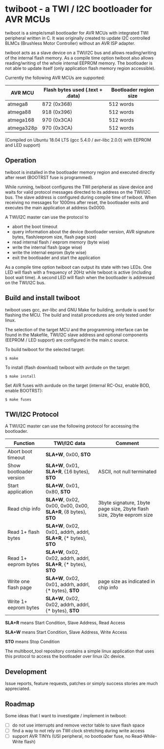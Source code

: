 # twiboot - a TWI / I2C bootloader for AVR MCUs ##
twiboot is a simple/small bootloader for AVR MCUs with integrated TWI peripheral written in C.
It was originally created to update I2C controlled BLMCs (Brushless Motor Controller) without an AVR ISP adapter.

twiboot acts as a slave device on a TWI/I2C bus and allows reading/writing of the internal flash memory.
As a compile time option twiboot also allows reading/writing of the whole internal EEPROM memory.
The bootloader is not able to update itself (only application flash memory region accessible).

Currently the following AVR MCUs are supported:

AVR MCU | Flash bytes used (.text + .data) | Bootloader region size
--- | --- | ---
atmega8 | 872 (0x368) | 512 words
atmega88 | 918 (0x396) | 512 words
atmega168 | 970 (0x3CA) | 512 words
atmega328p | 970 (0x3CA) | 512 words
(Compiled on Ubuntu 18.04 LTS (gcc 5.4.0 / avr-libc 2.0.0) with EEPROM and LED support)


## Operation ##
twiboot is installed in the bootloader memory region and executed directly after reset (BOOTRST fuse is programmed).

While running, twiboot configures the TWI peripheral as slave device and waits for valid protocol messages
directed to its address on the TWI/I2C bus. The slave address is configured during compile time of twiboot.
When receiving no messages for 1000ms after reset, the bootloader exits and executes the main application at address 0x0000.

A TWI/I2C master can use the protocol to
- abort the boot timeout
- query information about the device (bootloader version, AVR signature bytes, flash/eeprom size, flash page size)
- read internal flash / eeprom memory (byte wise)
- write the internal flash (page wise)
- write the internal eeprom (byte wise)
- exit the bootloader and start the application

As a compile time option twiboot can output its state with two LEDs.
One LED will flash with a frequency of 20Hz while twiboot is active (including boot wait time).
A second LED will flash when the bootloader is addressed on the TWI/I2C bus.


## Build and install twiboot ##
twiboot uses gcc, avr-libc and GNU Make for building, avrdude is used for flashing the MCU.
The build and install procedures are only tested under linux.

The selection of the target MCU and the programming interface can be found in the Makefile,
TWI/I2C slave address and optional components (EEPROM / LED support) are configured
in the main.c source.

To build twiboot for the selected target:
``` shell
$ make
```

To install (flash download) twiboot with avrdude on the target:
``` shell
$ make install
```

Set AVR fuses with avrdude on the target (internal RC-Osz, enable BOD, enable BOOTRST):
``` shell
$ make fuses
```


## TWI/I2C Protocol ##
A TWI/I2C master can use the following protocol for accessing the bootloader.

Function | TWI/I2C data | Comment
--- | --- | ---
Abort boot timeout | **SLA+W**, 0x00, **STO** |
Show bootloader version | **SLA+W**, 0x01, **SLA+R**, {16 bytes}, **STO** | ASCII, not null terminated
Start application | **SLA+W**, 0x01, 0x80, **STO** |
Read chip info | **SLA+W**, 0x02, 0x00, 0x00, 0x00, **SLA+R**, {8 bytes}, **STO** | 3byte signature, 1byte page size, 2byte flash size, 2byte eeprom size
Read 1+ flash bytes | **SLA+W**, 0x02, 0x01, addrh, addrl, **SLA+R**, {* bytes}, **STO** |
Read 1+ eeprom bytes | **SLA+W**, 0x02, 0x02, addrh, addrl, **SLA+R**, {* bytes}, **STO** |
Write one flash page | **SLA+W**, 0x02, 0x01, addrh, addrl, {* bytes}, **STO** | page size as indicated in chip info
Write 1+ eeprom bytes | **SLA+W**, 0x02, 0x02, addrh, addrl, {* bytes}, **STO** |

**SLA+R** means Start Condition, Slave Address, Read Access

**SLA+W** means Start Condition, Slave Address, Write Access

**STO** means Stop Condition

The multiboot_tool repository contains a simple linux application that uses
this protocol to access the bootloader over linux i2c device.


## Development ##
Issue reports, feature requests, patches or simply success stories are much appreciated.


## Roadmap ##
Some ideas that I want to investigate / implement in twiboot:
- [ ] do not use interrupts and remove vector table to save flash space
- [ ] find a way to not rely on TWI clock stretching during write access
- [ ] support AVR TINYs (USI peripheral, no bootloader fuse, no Read-While-Write flash)
